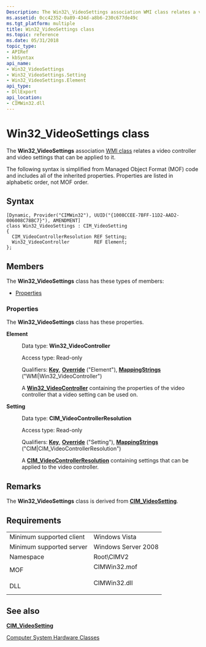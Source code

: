 ```yaml
---
Description: The Win32\_VideoSettings association WMI class relates a video controller and video settings that can be applied to it.
ms.assetid: 0cc42352-0a89-434d-a8b6-230c677de49c
ms.tgt_platform: multiple
title: Win32_VideoSettings class
ms.topic: reference
ms.date: 05/31/2018
topic_type: 
- APIRef
- kbSyntax
api_name: 
- Win32_VideoSettings
- Win32_VideoSettings.Setting
- Win32_VideoSettings.Element
api_type: 
- DllExport
api_location: 
- CIMWin32.dll
---
```


# Win32\_VideoSettings class

The **Win32\_VideoSettings** association [WMI class](../wmisdk/retrieving-a-class.md) relates a video controller and video settings that can be applied to it.

The following syntax is simplified from Managed Object Format (MOF) code and includes all of the inherited properties. Properties are listed in alphabetic order, not MOF order.

## Syntax

``` syntax
[Dynamic, Provider("CIMWin32"), UUID("{1008CCEE-7BFF-11D2-AAD2-006008C78BC7}"), AMENDMENT]
class Win32_VideoSettings : CIM_VideoSetting
{
  CIM_VideoControllerResolution REF Setting;
  Win32_VideoController         REF Element;
};
```

## Members

The **Win32\_VideoSettings** class has these types of members:

-   [Properties](#properties)

### Properties

The **Win32\_VideoSettings** class has these properties.

<dl> <dt>

**Element**
</dt> <dd> <dl> <dt>

Data type: **Win32\_VideoController**
</dt> <dt>

Access type: Read-only
</dt> <dt>

Qualifiers: [**Key**](../wmisdk/key-qualifier.md), [**Override**](../wmisdk/standard-qualifiers.md) ("Element"), [**MappingStrings**](../wmisdk/standard-qualifiers.md) ("WMI\|Win32\_VideoController")
</dt> </dl>

A [**Win32\_VideoController**](win32-videocontroller.md) containing the properties of the video controller that a video setting can be used on.

</dd> <dt>

**Setting**
</dt> <dd> <dl> <dt>

Data type: **CIM\_VideoControllerResolution**
</dt> <dt>

Access type: Read-only
</dt> <dt>

Qualifiers: [**Key**](../wmisdk/key-qualifier.md), [**Override**](../wmisdk/standard-qualifiers.md) ("Setting"), [**MappingStrings**](../wmisdk/standard-qualifiers.md) ("CIM\|CIM\_VideoControllerResolution")
</dt> </dl>

A [**CIM\_VideoControllerResolution**](cim-videocontrollerresolution.md) containing settings that can be applied to the video controller.

</dd> </dl>

## Remarks

The **Win32\_VideoSettings** class is derived from [**CIM\_VideoSetting**](cim-videosetting.md).

## Requirements



|                                     |                                                                                         |
|-------------------------------------|-----------------------------------------------------------------------------------------|
| Minimum supported client<br/> | Windows Vista<br/>                                                                |
| Minimum supported server<br/> | Windows Server 2008<br/>                                                          |
| Namespace<br/>                | Root\\CIMV2<br/>                                                                  |
| MOF<br/>                      | <dl> <dt>CIMWin32.mof</dt> </dl> |
| DLL<br/>                      | <dl> <dt>CIMWin32.dll</dt> </dl> |



## See also

<dl> <dt>

[**CIM\_VideoSetting**](cim-videosetting.md)
</dt> <dt>

[Computer System Hardware Classes](computer-system-hardware-classes.md)
</dt> </dl>

 

 